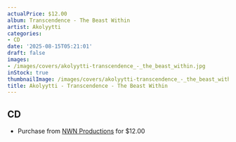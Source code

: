 ```yaml
---
actualPrice: $12.00
album: Transcendence - The Beast Within
artist: Akolyytti
categories:
- CD
date: '2025-08-15T05:21:01'
draft: false
images:
- /images/covers/akolyytti-transcendence_-_the_beast_within.jpg
inStock: true
thumbnailImage: /images/covers/akolyytti-transcendence_-_the_beast_within-thumb.jpg
title: Akolyytti - Transcendence - The Beast Within
---
```


## CD
* Purchase from [NWN Productions](http://shop.nwnprod.com/index.php?route=product/product&path=93&product_id=46689&sort=pd.name&order=ASC) for $12.00
